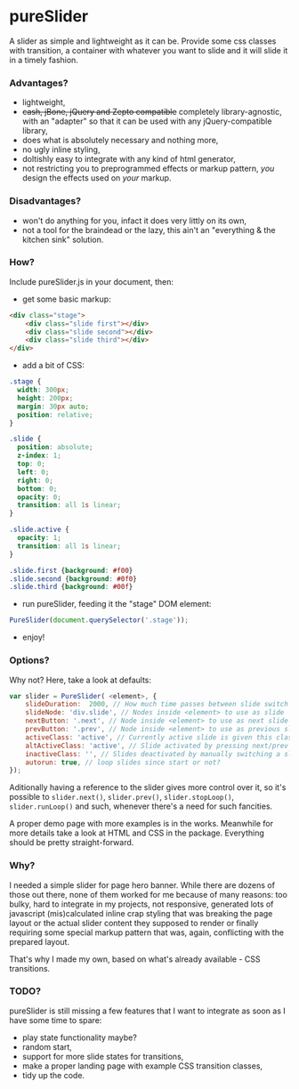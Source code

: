 # pureSlider
A slider as simple and lightweight as it can be. Provide some css classes with transition, a container with whatever you want to slide and it will slide it in a timely fashion.

### Advantages?
- lightweight,
- ~~cash, jBone, jQuery and Zepto compatible~~ completely library-agnostic, with an "adapter" so that it can be used with any jQuery-compatible library,
- does what is absolutely necessary and nothing more,
- no ugly inline styling,
- doltishly easy to integrate with any kind of html generator,
- not restricting you to preprogrammed effects or markup pattern, *you* design the effects used on *your* markup.

### Disadvantages?
- won't do anything for you, infact it does very littly on its own,
- not a tool for the braindead or the lazy, this ain't an "everything & the kitchen sink" solution.

### How?
Include pureSlider.js in your document, then:
- get some basic markup:
```html
<div class="stage">
	<div class="slide first"></div>
	<div class="slide second"></div>
	<div class="slide third"></div>
</div>
```
- add a bit of CSS:
```css
.stage {
  width: 300px;
  height: 200px;
  margin: 30px auto;
  position: relative;
}

.slide {
  position: absolute;
  z-index: 1;
  top: 0;
  left: 0;
  right: 0;
  bottom: 0;
  opacity: 0;
  transition: all 1s linear;
}

.slide.active {
  opacity: 1;
  transition: all 1s linear;
}

.slide.first {background: #f00}
.slide.second {background: #0f0}
.slide.third {background: #00f}
```

- run pureSlider, feeding it the "stage" DOM element:
```javascript
PureSlider(document.querySelector('.stage'));
```

- enjoy!

### Options?
Why not? Here, take a look at defaults:
```javascript
var slider = PureSlider( <element>, {
	slideDuration:  2000, // How much time passes between slide switch
	slideNode: 'div.slide', // Nodes inside <element> to use as slide
	nextButton: '.next', // Node inside <element> to use as next slide button
	prevButton: '.prev', // Node inside <element> to use as previous slide button
	activeClass: 'active', // Currently active slide is given this class
	altActiveClass: 'active', // Slide activated by pressing next/prev button is given this class
	inactiveClass: '', // Slides deactivated by manually switching a slide are given this class
	autorun: true, // loop slides since start or not?
});
```
Aditionally having a reference to the slider gives more control over it, so it's possible to `slider.next()`, `slider.prev()`, `slider.stopLoop()`, `slider.runLoop()` and such, whenever there's a need for such fancities.

A proper demo page with more examples is in the works. Meanwhile for more details take a look at HTML and CSS in the package. Everything should be pretty straight-forward.

### Why?
I needed a simple slider for page hero banner. While there are dozens of those out there, none of them worked for me because of many reasons: too bulky, hard to integrate in my projects, not responsive, generated lots of javascript (mis)calculated inline crap styling that was breaking the page layout or the actual slider content they supposed to render or finally requiring some special markup pattern that was, again, conflicting with the prepared layout.

That's why I made my own, based on what's already available - CSS transitions.

### TODO?
pureSlider is still missing a few features that I want to integrate as soon as I have some time to spare:
- play state functionality maybe?
- random start,
- support for more slide states for transitions,
- make a proper landing page with example CSS transition classes,
- tidy up the code.
